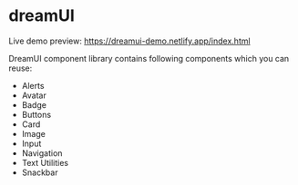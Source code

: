 # dreamUI

Live demo preview:
https://dreamui-demo.netlify.app/index.html

DreamUI component library contains following components which you can reuse:

 - Alerts
 - Avatar
 - Badge
 -  Buttons
 - Card
 - Image
 - Input
 - Navigation
 - Text Utilities
 - Snackbar
